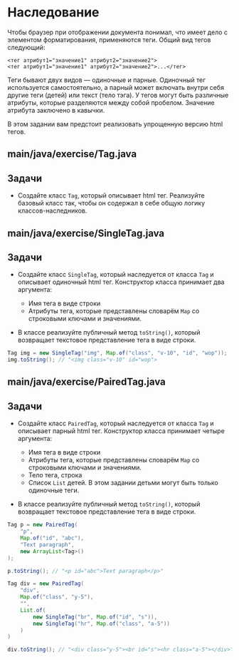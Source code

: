 # Наследование

Чтобы браузер при отображении документа понимал, что имеет дело с элементом форматирования, применяются теги. Общий вид тегов следующий:

```text
<тег атрибут1="значение1" атрибут2="значение2">
<тег атрибут1="значение1" атрибут2="значение2">...</тег>
```

Теги бывают двух видов — одиночные и парные. Одиночный тег используется самостоятельно, а парный может включать внутри себя другие теги (детей) или текст (тело тэга). У тегов могут быть различные атрибуты, которые разделяются между собой пробелом. Значение атрибута заключено в кавычки.

В этом задании вам предстоит реализовать упрощенную версию html тегов.

## main/java/exercise/Tag.java

## Задачи

* Создайте класс `Tag`, который описывает html тег. Реализуйте базовый класс так, чтобы он содержал в себе общую логику классов-наследников.

## main/java/exercise/SingleTag.java

## Задачи

* Создайте класс `SingleTag`, который наследуется от класса `Tag` и описывает одиночный html тег. Конструктор класса принимает два аргумента:

  * Имя тега в виде строки
  * Атрибуты тега, которые представлены словарём `Map` со строковыми ключами и значениями.

* В классе реализуйте публичный метод `toString()`, который возвращает текстовое представление тега в виде строки.

```java
Tag img = new SingleTag("img", Map.of("class", "v-10", "id", "wop"));
img.toString(); // "<img class="v-10" id="wop">
```

## main/java/exercise/PairedTag.java

## Задачи

* Создайте класс `PairedTag`, который наследуется от класса `Tag` и описывает парный html тег. Конструктор класса принимает четыре аргумента:

  * Имя тега в виде строки
  * Атрибуты тега, которые представлены словарём `Map` со строковыми ключами и значениями.
  * Тело тега, строка
  * Список `List` детей. В этом задании детьми могут быть только одиночные теги.

* В классе реализуйте публичный метод `toString()`, который возвращает текстовое представление тега в виде строки.

```java
Tag p = new PairedTag(
    "p",
    Map.of("id", "abc"),
    "Text paragraph",
    new ArrayList<Tag>()
);

p.toString(); // "<p id="abc">Text paragraph</p>"

Tag div = new PairedTag(
    "div",
    Map.of("class", "y-5"),
    "",
    List.of(
        new SingleTag("br", Map.of("id", "s")),
        new SingleTag("hr", Map.of("class", "a-5"))
    )
)

div.toString(); // "<div class="y-5"><br id="s"><hr class="a-5"></div>"
```
